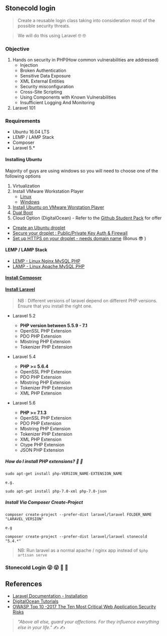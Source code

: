 ## Stonecold login

>Create a reusable login class taking into consideration most of the possible security threats.

> We will do this using Laravel 🤓 🤓

### Objective
1. Hands on security in PHP(How common vulnerabilities are addressed)
    - Injection
    - Broken Authentication
    - Sensitive Data Exposure
    - XML External Entities
    - Security misconfiguration
    - Cross-Site Scripting
    - Using Components with Known Vulnerabilities
    - Insufficient Logging And Monitoring
2. Laravel 101

### Requirements
- Ubuntu 16.04 LTS
- LEMP / LAMP Stack
- Composer
- Laravel 5.*

#### Installing Ubuntu

Majority of guys are using windows so you will need to choose one of the following options

1. Virtualization
  1. Install VMware Workstation Player
      - [Linux](https://websiteforstudents.com/install-vmware-workstation-player-on-ubuntu-16-04-17-10-18-04-desktop/)
      - [Windows](https://my.vmware.com/en/web/vmware/free#desktop_end_user_computing/vmware_workstation_player/12_0)
  2. [Install Ubuntu on VMware Worstation Player](https://websiteforstudents.com/how-to-install-ubuntu-16-04-17-10-18-04-on-vmware-workstation-guest-machines/)
2. [Dual Boot](https://www.youtube.com/watch?v=qNeJvujdB-0)
3. Cloud Option (DigitalOcean) - Refer to the [Github Student Pack](https://education.github.com/pack) for offer
  - [Create an Ubuntu droplet](https://www.youtube.com/watch?v=irkxCJSOvso)
  - [Secure your droplet : Public/Private Key Auth & Firewall](https://www.digitalocean.com/community/tutorials/initial-server-setup-with-ubuntu-16-04)
  - [Set up HTTPS on your droplet - needs domain name](https://www.digitalocean.com/community/tutorials/how-to-secure-nginx-with-let-s-encrypt-on-ubuntu-16-04) (Bonus 😎 )

#### LEMP / LAMP Stack
- [LEMP - Linux,Nginx,MySQL,PHP](https://www.digitalocean.com/community/tutorials/how-to-install-linux-nginx-mysql-php-lemp-stack-in-ubuntu-16-04)
- [LAMP - Linux,Apache,MySQL,PHP](https://www.digitalocean.com/community/tutorials/how-to-install-linux-apache-mysql-php-lamp-stack-on-ubuntu-16-04)

#### [Install Composer](https://www.digitalocean.com/community/tutorials/how-to-install-and-use-composer-on-ubuntu-16-04)

#### [Install Laravel](https://laravel.com/docs/5.4/installation)

 > NB : Different versions of laravel depend on different PHP versions. Ensure that you install the right one.

 - Laravel 5.2
   - **PHP version between 5.5.9 - 7.1**
   - OpenSSL PHP Extension
   - PDO PHP Extension
   - Mbstring PHP Extension
   - Tokenizer PHP Extension
 - Laravel 5.4
    - **PHP >= 5.6.4**
    - OpenSSL PHP Extension
    - PDO PHP Extension
    - Mbstring PHP Extension
    - Tokenizer PHP Extension
    - XML PHP Extension

- Laravel 5.6
    - **PHP >= 7.1.3**
    - OpenSSL PHP Extension
    - PDO PHP Extension
    - Mbstring PHP Extension
    - Tokenizer PHP Extension
    - XML PHP Extension
    - Ctype PHP Extension
    - JSON PHP Extension

##### How do I install PHP extensions? 🤔 🤔

    sudo apt-get install php-VERSION_NAME-EXTENSION_NAME

    e.g.

    sudo apt-get install php-7.0-xml php-7.0-json


##### Install Via Composer Create-Project

    composer create-project --prefer-dist laravel/laravel FOLDER_NAME "LARAVEL_VERSION"

    e.g

    composer create-project --prefer-dist laravel/laravel stonecold "5.4.*"

> NB: Run laravel as a normal apache / nginx app instead of `$php artisan serve`

### Stonecold Login 😜 😜 🤡 🤡


## References
- [Laravel Documentation - Installation](https://laravel.com/docs/5.5/installation)
- [DigitalOcean Tutorials](https://www.digitalocean.com/community/tutorials)
- [OWASP Top 10 -2017 The Ten Most Critical Web Application Security Risks](resources/OWASP_Top_10-2017_en.pdf)

>_"Above all else, guard your affections. For they influence everything else in your life."_ ✍ ✍
